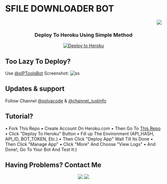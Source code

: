 # SFILE DOWNLOADER BOT
<p align="right">
  <a href="https://sfile.mobi" target="_blank"><img src="https://sfile.mobi/img/Sfile-Logo.svg"></a>
</p>

<h3 align="center">Deploy To Heroku Using Simple Method</h3>
<p align="center"><a href="https://heroku.com/deploy?template=https://github.com/xolvaid/sfiledownloader"><img src="https://www.herokucdn.com/deploy/button.png" alt="Deploy to Heroku" target="_blank"/></a></p>

## Too Lazy To Deploy?
Use [@xIPToolsBot](https://t.me/xIPToolsBot)
Screenshot:
![ss](https://telegra.ph/file/80c7b585eaef19e5d5541.jpg)


## Updates & support
Follow Channel [@xolvacode](https://t.me/xolvacode) & [@channel_justinfo](https://t.me/channel_justinfo)

## Tutorial?
• Fork This Repo
• Create Account On Heroku.com
• Then Go To [This Repo](https://github.com/xolvaid/iptools-bot)
• Click "Deploy To Heroku" Button
• Fill up The Environment (API_HASH, API_ID, BOT_TOKEN, Etc.)
• Then Click "Deploy App" Wait Till Its Done
• Then Click "Manage App"
• Click "More" And Choose "View Logs"
• And Done!, Go To Your Bot And Test It:)
## Having Problems? Contact Me
<p align="center">
  <a href="https://github.com/XolvaID" target="_blank"><img src="https://img.shields.io/badge/Github-XolvaID-green?style=for-the-badge&logo=github"></a>
  <a href="https://t.me/XolvaID" target="_blank"><img src="https://img.shields.io/badge/Telegram-%40XolvaID_-red?style=for-the-badge&logo=telegram"></a>
</p>
